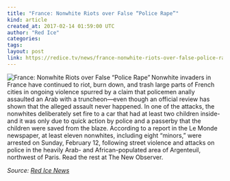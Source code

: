 ```yaml
---
title: "France: Nonwhite Riots over False “Police Rape”"
kind: article
created_at: 2017-02-14 01:59:00 UTC
author: "Red Ice"
categories: 
tags: 
layout: post
link: https://redice.tv/news/france-nonwhite-riots-over-false-police-rape
---
```



<!--
   France: Nonwhite Riots over False “Police Rape”             # => "I Made a Pretty Gem - Planet.rb"
   https://redice.tv/news/france-nonwhite-riots-over-false-police-rape               # => "http://poteland.com/blog/i-made-a-pretty-gem-planet-dot-rb/"
   2017-02-14 01:59:00 UTC              # => "2012-04-14 05:17:00 UTC"
   &lt;img align=&quot;left&quot; alt=&quot;France: Nonwhite Riots over False “Police Rape”&quot; src=&quot;https://rdice.net/a/c/n/17/02140259-ad_2df.9cd7b47f.jpg&quot;&gt; Nonwhite invaders in France have continued to riot, burn down, and trash large parts of French cities in ongoing violence spurred by a claim that policemen anally assaulted an Arab with a truncheon—even though an official review has shown that the alleged assault never happened. In one of the attacks, the nonwhites deliberately set fire to a car that had at least two children inside-and it was only due to quick action by police and a passerby that the children were saved from the blaze. According to a report in the Le Monde newspaper, at least eleven nonwhites, including eight “minors,” were arrested on Sunday, February 12, following street violence and attacks on police in the heavily Arab- and African-populated area of Argenteuil, northwest of Paris. Read the rest at The New Observer.           # => "I’ve been hurting to write this ever since we had the idea of creating a Planet for Cubox..." (Continued)
   Red Ice News              # => "This is where I tell you stuff"
   red-ice-news              # => "this-is-where-i-tell-you-stuff"
   https://redice.tv/news               # => "http://poteland.com/articles"
           # => "programming planet"
                 # => "go ruby jekyll"
                 # => "http://poteland.com/images/site-logo.png"
   Red Ice                 # => "Pablo Astigarraga"
                   # => "poteland"
   http://twitter.com/            # => "http://twitter.com/poteland" -->
<img align="left" alt="France: Nonwhite Riots over False “Police Rape”" src="https://rdice.net/a/c/n/17/02140259-ad_2df.9cd7b47f.jpg"> Nonwhite invaders in France have continued to riot, burn down, and trash large parts of French cities in ongoing violence spurred by a claim that policemen anally assaulted an Arab with a truncheon—even though an official review has shown that the alleged assault never happened. In one of the attacks, the nonwhites deliberately set fire to a car that had at least two children inside-and it was only due to quick action by police and a passerby that the children were saved from the blaze. According to a report in the Le Monde newspaper, at least eleven nonwhites, including eight “minors,” were arrested on Sunday, February 12, following street violence and attacks on police in the heavily Arab- and African-populated area of Argenteuil, northwest of Paris. Read the rest at The New Observer.<div class="">
    <i>Source: <a href="https://redice.tv/news">Red Ice News</a></i>
</div>
